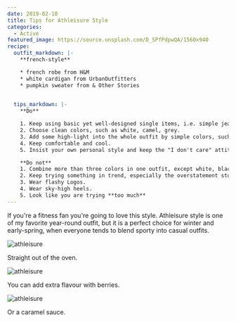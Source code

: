 ```yaml
---
date: 2019-02-10
title: Tips for Athleisure Style
categories:
  - Active
featured_image: https://source.unsplash.com/D_SPfPdpwQA/1560x940
recipe:
  outfit_markdown: |-
    **french-style**

    * french robe from H&M
    * white cardigan from UrbanOutfitters
    * pumpkin sweater from & Other Stories
 

  tips_markdown: |-
    **Do**

    1. Keep using basic yet well-designed single items, i.e. simple jeans, white shirts, basic blouses, etc.
    2. Choose clean colors, such as white, camel, grey.
    3. Add some high-light into the whole outfit by simple colors, such as burgendy, maroon, or navy blue.
    4. Keep comfortable and cool.
    5. Insist your own personal style and keep the "I don't care" attitude towards trend and fashion.

    **Do not**
    1. Combine more than three colors in one outfit, except white, black & grey.
    2. Keep trying something in trend, especially the overstatement stuff.
    3. Wear flashy Logos.
    4. Wear sky-high heels.
    5. Look like you are trying **too much**
---
```

If you're a fitness fan you're going to love this style. Athleisure style is one of my favorite year-round outfit, but it is a perfect choice for winter and early-spring, when everyone tends to blend sporty into casual outfits.

![athleisure](https://source.unsplash.com/BARhYSlLF20)

Straight out of the oven.

![athleisure](https://source.unsplash.com/WoVGndRTx2o)

You can add extra flavour with berries.

![athleisure](https://source.unsplash.com/7JYVKRo7i5Q)

Or a caramel sauce.